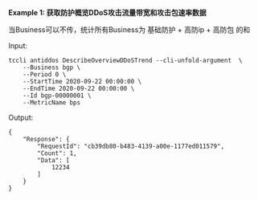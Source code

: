 **Example 1: 获取防护概览DDoS攻击流量带宽和攻击包速率数据**

当Business可以不传，统计所有Business为 基础防护 + 高防ip + 高防包 的和

Input: 

```
tccli antiddos DescribeOverviewDDoSTrend --cli-unfold-argument  \
    --Business bgp \
    --Period 0 \
    --StartTime 2020-09-22 00:00:00 \
    --EndTime 2020-09-22 00:00:00 \
    --Id bgp-00000001 \
    --MetricName bps
```

Output: 
```
{
    "Response": {
        "RequestId": "cb39db80-b483-4139-a00e-1177ed011579",
        "Count": 1,
        "Data": [
            12234
        ]
    }
}
```

